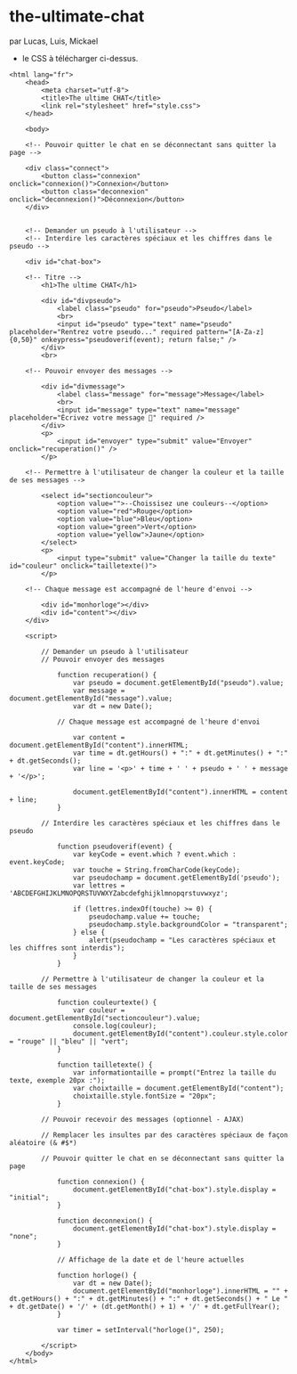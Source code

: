 # the-ultimate-chat
par Lucas, Luis, Mickael
+ le CSS à télécharger ci-dessus.

<!DOCTYPE html>
    <html lang="fr">
        <head>
            <meta charset="utf-8">
            <title>The ultime CHAT</title>
            <link rel="stylesheet" href="style.css">
        </head>
        
        <body>

        <!-- Pouvoir quitter le chat en se déconnectant sans quitter la page -->

        <div class="connect">
            <button class="connexion" onclick="connexion()">Connexion</button>
            <button class="deconnexion" onclick="deconnexion()">Déconnexion</button>
        </div>


        <!-- Demander un pseudo à l'utilisateur -->
        <!-- Interdire les caractères spéciaux et les chiffres dans le pseudo -->

        <div id="chat-box">
            
        <!-- Titre -->
            <h1>The ultime CHAT</h1>

            <div id="divpseudo">
                <label class="pseudo" for="pseudo">Pseudo</label> 
                <br>
                <input id="pseudo" type="text" name="pseudo" placeholder="Rentrez votre pseudo..." required pattern="[A-Za-z]{0,50}" onkeypress="pseudoverif(event); return false;" /> 
            </div>
            <br>
         
        <!-- Pouvoir envoyer des messages -->

            <div id="divmessage">
                <label class="message" for="message">Message</label>
                <br>
                <input id="message" type="text" name="message" placeholder="Écrivez votre message 👋" required />
            </div>
            <p>
                <input id="envoyer" type="submit" value="Envoyer" onclick="recuperation()" />
            </p>

        <!-- Permettre à l'utilisateur de changer la couleur et la taille de ses messages --> 

            <select id="sectioncouleur">
                <option value="">--Choissisez une couleurs--</option>
                <option value="red">Rouge</option>
                <option value="blue">Bleu</option>
                <option value="green">Vert</option>
                <option value="yellow">Jaune</option>
            </select>
            <p>
                <input type="submit" value="Changer la taille du texte" id="couleur" onclick="tailletexte()">
            </p>

        <!-- Chaque message est accompagné de l'heure d'envoi -->

            <div id="monhorloge"></div>
            <div id="content"></div>
        </div>

        <script>

            // Demander un pseudo à l'utilisateur
            // Pouvoir envoyer des messages 
            
                function recuperation() {
                    var pseudo = document.getElementById("pseudo").value;
                    var message = document.getElementById("message").value;
                    var dt = new Date();
        
                // Chaque message est accompagné de l'heure d'envoi
            
                    var content = document.getElementById("content").innerHTML;
                    var time = dt.getHours() + ":" + dt.getMinutes() + ":" + dt.getSeconds();
                    var line = '<p>' + time + ' ' + pseudo + ' ' + message + '</p>';
            
                    document.getElementById("content").innerHTML = content + line;
                }
            
            // Interdire les caractères spéciaux et les chiffres dans le pseudo
                
                function pseudoverif(event) {
                    var keyCode = event.which ? event.which : event.keyCode;
                    var touche = String.fromCharCode(keyCode);
                    var pseudochamp = document.getElementById('pseudo');
                    var lettres = 'ABCDEFGHIJKLMNOPQRSTUVWXYZabcdefghijklmnopqrstuvwxyz';
                
                    if (lettres.indexOf(touche) >= 0) {
                        pseudochamp.value += touche;
                        pseudochamp.style.backgroundColor = "transparent";
                    } else {
                        alert(pseudochamp = "Les caractères spéciaux et les chiffres sont interdis");
                    }
                }
            
            // Permettre à l'utilisateur de changer la couleur et la taille de ses messages
            
                function couleurtexte() {
                    var couleur = document.getElementById("sectioncouleur").value;
                    console.log(couleur);
                    document.getElementById("content").couleur.style.color = "rouge" || "bleu" || "vert";
                }

                function tailletexte() {
                    var informationtaille = prompt("Entrez la taille du texte, exemple 20px :");
                    var choixtaille = document.getElementById("content");
                    choixtaille.style.fontSize = "20px";
                }
            
            // Pouvoir recevoir des messages (optionnel - AJAX) 
            
            // Remplacer les insultes par des caractères spéciaux de façon aléatoire (& #$*) 
            
            // Pouvoir quitter le chat en se déconnectant sans quitter la page
            
                function connexion() {
                    document.getElementById("chat-box").style.display = "initial";
                }
                
                function deconnexion() {
                    document.getElementById("chat-box").style.display = "none";
                }
                
                // Affichage de la date et de l'heure actuelles
                
                function horloge() {
                    var dt = new Date();
                    document.getElementById("monhorloge").innerHTML = "" + dt.getHours() + ":" + dt.getMinutes() + ":" + dt.getSeconds() + " Le " + dt.getDate() + '/' + (dt.getMonth() + 1) + '/' + dt.getFullYear();
                }
                
                var timer = setInterval("horloge()", 250);
            
            </script>
        </body>
    </html> 
